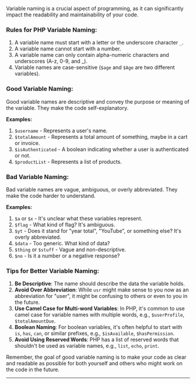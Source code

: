 
Variable naming is a crucial aspect of programming, as it can significantly impact the readability and maintainability of your code.

### Rules for PHP Variable Naming:

1. A variable name must start with a letter or the underscore character `_`.
2. A variable name cannot start with a number.
3. A variable name can only contain alpha-numeric characters and underscores (A-z, 0-9, and _).
4. Variable names are case-sensitive (`$age` and `$Age` are two different variables).

### Good Variable Naming:

Good variable names are descriptive and convey the purpose or meaning of the variable. They make the code self-explanatory.

**Examples:**

1. `$username` - Represents a user's name.
2. `$totalAmount` - Represents a total amount of something, maybe in a cart or invoice.
3. `$isAuthenticated` - A boolean indicating whether a user is authenticated or not.
4. `$productList` - Represents a list of products.

### Bad Variable Naming:

Bad variable names are vague, ambiguous, or overly abbreviated. They make the code harder to understand.

**Examples:**

1. `$a` or `$x` - It's unclear what these variables represent.
2. `$flag` - What kind of flag? It's ambiguous.
3. `$yt` - Does it stand for "year total", "YouTube", or something else? It's overly abbreviated.
4. `$data` - Too generic. What kind of data?
5. `$thing` or `$stuff` - Vague and non-descriptive.
6. `$no` - Is it a number or a negative response?

### Tips for Better Variable Naming:

1. **Be Descriptive**: The name should describe the data the variable holds.
2. **Avoid Over Abbreviation**: While `usr` might make sense to you now as an abbreviation for "user", it might be confusing to others or even to you in the future.
3. **Use Camel Case for Multi-word Variables**: In PHP, it's common to use camel case for variable names with multiple words, e.g., `$userProfile`, `$totalAmountDue`.
4. **Boolean Naming**: For boolean variables, it's often helpful to start with `is`, `has`, `can`, or similar prefixes, e.g., `$isAvailable`, `$hasPermission`.
5. **Avoid Using Reserved Words**: PHP has a list of reserved words that shouldn't be used as variable names, e.g., `list`, `echo`, `print`.

Remember, the goal of good variable naming is to make your code as clear and readable as possible for both yourself and others who might work on the code in the future.


--------------
